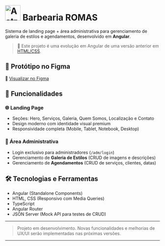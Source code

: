 #  <img src="https://www.thexperiencebb.com/img/loading.gif" alt="Astronomo" width="50" height="50"> Barbearia ROMAS

Sistema de landing page + área administrativa para gerenciamento de galeria de estilos e agendamentos, desenvolvido em **Angular**.

> 📌 Este projeto é uma evolução em Angular de uma versão anterior em [HTML/CSS](https://github.com/GuilhermeSerafim/barbearia-romas).

## 🎨 Protótipo no Figma

🔗 [Visualizar no Figma](https://www.figma.com/design/y2kRUAvkGo18AS7Ni7oMiR/Barbearia?node-id=0-1&t=Nn3EAWp13rkXZ2Wh-1)

## 📂 Funcionalidades

### 🌐 Landing Page
- Seções: Hero, Serviços, Galeria, Quem Somos, Localização e Contato
- Design moderno com identidade visual premium
- Responsividade completa (Mobile, Tablet, Notebook, Desktop)

### 🔐 Área Administrativa
- Login exclusivo para administradores (`/adm/login`)
- Gerenciamento de **Galeria de Estilos** (CRUD de imagens e descrições)
- Gerenciamento de **Agendamentos** (CRUD de serviços, clientes, datas)

## 🛠️ Tecnologias e Ferramentas
- Angular (Standalone Components)
- HTML, CSS (Responsivo com Media Queries)
- TypeScript
- Angular Router
- JSON Server (Mock API para testes de CRUD)

---

> Projeto em desenvolvimento. Novas funcionalidades e melhorias de UX/UI serão implementadas nas próximas versões.

---
